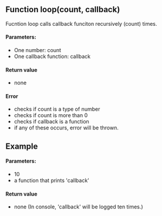 ## Function loop(count, callback)

Fucntion loop calls callback funciton recursively (count) times.

#### Parameters:

* One number: count
* One callback function: callback

#### Return value

* none

#### Error

* checks if count is a type of number
* checks if count is more than 0
* checks if callback is a function
* if any of these occurs, error will be thrown.

## Example

#### Parameters:

* 10
* a function that prints 'callback' 

#### Return value

* none (In console, 'callback' will be logged ten times.)

